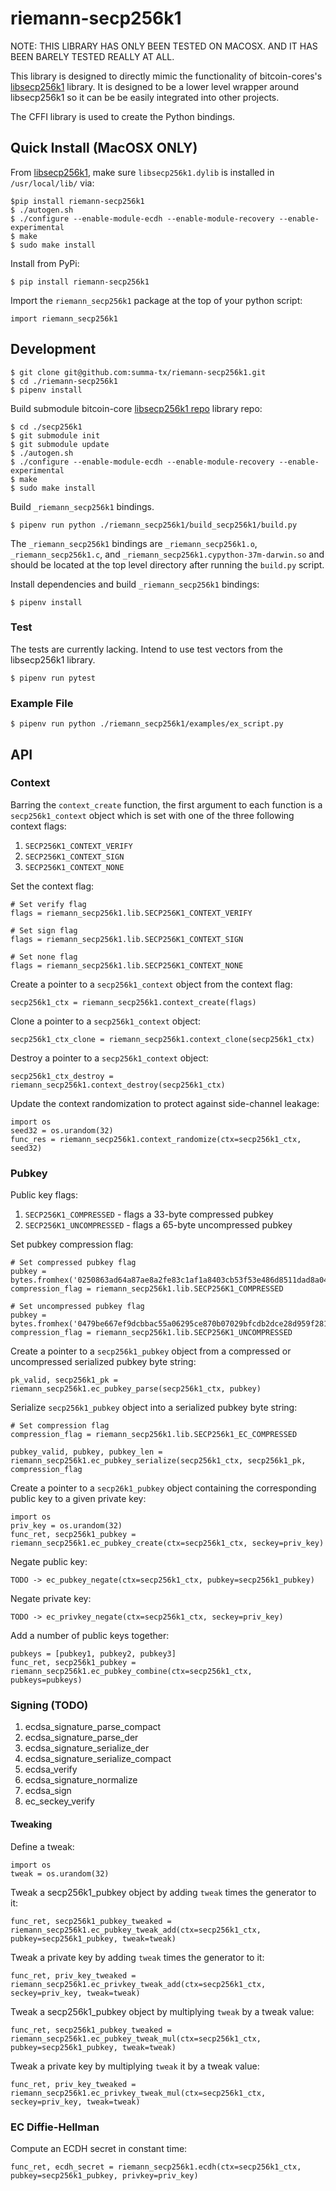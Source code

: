 # riemann-secp256k1
NOTE: THIS LIBRARY HAS ONLY BEEN TESTED ON MACOSX. AND IT HAS BEEN BARELY TESTED REALLY AT ALL.

This library is designed to directly mimic the functionality of bitcoin-cores's [libsecp256k1](https://github.com/bitcoin-core/secp256k1.git) library. It is designed to be a lower level wrapper around libsecp256k1 so it can be be easily integrated into other projects.

The CFFI library is used to create the Python bindings.


## Quick Install (MacOSX ONLY)

From [libsecp256k1](https://github.com/bitcoin-core/secp256k1.git), make sure `libsecp256k1.dylib` is installed in `/usr/local/lib/` via:

```
$pip install riemann-secp256k1
$ ./autogen.sh
$ ./configure --enable-module-ecdh --enable-module-recovery --enable-experimental
$ make
$ sudo make install
```

Install from PyPi:

```
$ pip install riemann-secp256k1
```

Import the `riemann_secp256k1` package at the top of your python script:

`import riemann_secp256k1`


## Development

```
$ git clone git@github.com:summa-tx/riemann-secp256k1.git
$ cd ./riemann-secp256k1
$ pipenv install
```

Build submodule bitcoin-core [libsecp256k1 repo](https://github.com/bitcoin-core/secp256k1.git) library repo:

```
$ cd ./secp256k1
$ git submodule init
$ git submodule update
$ ./autogen.sh
$ ./configure --enable-module-ecdh --enable-module-recovery --enable-experimental
$ make
$ sudo make install
```

Build `_riemann_secp256k1` bindings.

```
$ pipenv run python ./riemann_secp256k1/build_secp256k1/build.py
```

The `_riemann_secp256k1` bindings are `_riemann_secp256k1.o`, `_riemann_secp256k1.c`, and `_riemann_secp256k1.cypython-37m-darwin.so` and should be located at the top level directory after running the `build.py` script.

Install dependencies and build `_riemann_secp256k1` bindings:

```
$ pipenv install
```

### Test

The tests are currently lacking. Intend to use test vectors from the libsecp256k1 library.

```
$ pipenv run pytest
```

### Example File

```
$ pipenv run python ./riemann_secp256k1/examples/ex_script.py
```

## API
### Context

Barring the `context_create` function, the first argument to each function is a `secp256k1_context` object which is set with one of the three following context flags:
1. `SECP256K1_CONTEXT_VERIFY`
1. `SECP256K1_CONTEXT_SIGN`
1. `SECP256K1_CONTEXT_NONE`

Set the context flag:
```
# Set verify flag
flags = riemann_secp256k1.lib.SECP256K1_CONTEXT_VERIFY

# Set sign flag
flags = riemann_secp256k1.lib.SECP256K1_CONTEXT_SIGN

# Set none flag
flags = riemann_secp256k1.lib.SECP256K1_CONTEXT_NONE
```

Create a pointer to a `secp256k1_context` object from the context flag:
```
secp256k1_ctx = riemann_secp256k1.context_create(flags)
```

Clone a pointer to a `secp256k1_context` object:
```
secp256k1_ctx_clone = riemann_secp256k1.context_clone(secp256k1_ctx)
```

Destroy a pointer to a `secp256k1_context` object:
```
secp256k1_ctx_destroy = riemann_secp256k1.context_destroy(secp256k1_ctx)
```

Update the context randomization to protect against side-channel leakage:
```
import os
seed32 = os.urandom(32)
func_res = riemann_secp256k1.context_randomize(ctx=secp256k1_ctx, seed32)
```

### Pubkey

Public key flags:
1. `SECP256K1_COMPRESSED` - flags a 33-byte compressed pubkey
1. `SECP256K1_UNCOMPRESSED` - flags a 65-byte uncompressed pubkey

Set pubkey compression flag:
```
# Set compressed pubkey flag
pubkey = bytes.fromhex('0250863ad64a87ae8a2fe83c1af1a8403cb53f53e486d8511dad8a04887e5b2352')
compression_flag = riemann_secp256k1.lib.SECP256K1_COMPRESSED

# Set uncompressed pubkey flag
pubkey = bytes.fromhex('0479be667ef9dcbbac55a06295ce870b07029bfcdb2dce28d959f2815b16f81798483ada7726a3c4655da4fbfc0e1108a8fd17b448a68554199c47d08ffb10d4b8')
compression_flag = riemann_secp256k1.lib.SECP256K1_UNCOMPRESSED
```

Create a pointer to a `secp256k1_pubkey` object from a compressed or uncompressed serialized pubkey byte string:
```
pk_valid, secp256k1_pk = riemann_secp256k1.ec_pubkey_parse(secp256k1_ctx, pubkey)
```

Serialize `secp256k1_pubkey` object into a serialized pubkey byte string:
```
# Set compression flag
compression_flag = riemann_secp256k1.lib.SECP256k1_EC_COMPRESSED

pubkey_valid, pubkey, pubkey_len = riemann_secp256k1.ec_pubkey_serialize(secp256k1_ctx, secp256k1_pk, compression_flag
```

Create a pointer to a `secp26k1_pubkey` object containing the corresponding public key to a given private key:
```
import os
priv_key = os.urandom(32)
func_ret, secp256k1_pubkey = riemann_secp256k1.ec_pubkey_create(ctx=secp256k1_ctx, seckey=priv_key)
```

Negate public key:
```
TODO -> ec_pubkey_negate(ctx=secp256k1_ctx, pubkey=secp256k1_pubkey)
```

Negate private key:
```
TODO -> ec_privkey_negate(ctx=secp256k1_ctx, seckey=priv_key)
```

Add a number of public keys together:
```
pubkeys = [pubkey1, pubkey2, pubkey3]
func_ret, secp256k1_pubkey = riemann_secp256k1.ec_pubkey_combine(ctx=secp256k1_ctx, pubkeys=pubkeys)
```

### Signing (TODO)

1. ecdsa_signature_parse_compact
1. ecdsa_signature_parse_der
1. ecdsa_signature_serialize_der
1. ecdsa_signature_serialize_compact
1. ecdsa_verify
1. ecdsa_signature_normalize
1. ecdsa_sign
1. ec_seckey_verify


#### Tweaking

Define a tweak:
```
import os
tweak = os.urandom(32)
```

Tweak a secp256k1_pubkey object by adding `tweak` times the generator to it:
```
func_ret, secp256k1_pubkey_tweaked = riemann_secp256k1.ec_pubkey_tweak_add(ctx=secp256k1_ctx, pubkey=secp256k1_pubkey, tweak=tweak)
```

Tweak a private key by adding `tweak` times the generator to it:
```
func_ret, priv_key_tweaked = riemann_secp256k1.ec_privkey_tweak_add(ctx=secp256k1_ctx, seckey=priv_key, tweak=tweak)
```

Tweak a secp256k1_pubkey object by multiplying `tweak` by a tweak value:
```
func_ret, secp256k1_pubkey_tweaked = riemann_secp256k1.ec_pubkey_tweak_mul(ctx=secp256k1_ctx, pubkey=secp256k1_pubkey, tweak=tweak)
```

Tweak a private key by multiplying `tweak` it by a tweak value:
```
func_ret, priv_key_tweaked = riemann_secp256k1.ec_privkey_tweak_mul(ctx=secp256k1_ctx, seckey=priv_key, tweak=tweak)
```

### EC Diffie-Hellman

Compute an ECDH secret in constant time:
```
func_ret, ecdh_secret = riemann_secp256k1.ecdh(ctx=secp256k1_ctx, pubkey=secp256k1_pubkey, privkey=priv_key)
```
